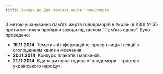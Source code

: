 ```yaml
---
title: Заходи до Дня пам'яті жертв голодоморів
---
```


З метою ушанування пам’яті жертв голодоморів в Україні в КЗШ № 55 протягом тижня пройшли заходи під гаслом “Пам’ять єднає”. Було проведено:

- **19.11.2014**, Тематичні інформаційно-просвітницькі лекції з оголошенням хвилин мовчання.
- **20.11.2014**, Конкурс плакатів і малюнків.
- **21.11.2014**, Єдина виховна година «Голодомори – трагедія українського народу».

<slideshow id="72157648981471527"></slideshow>
